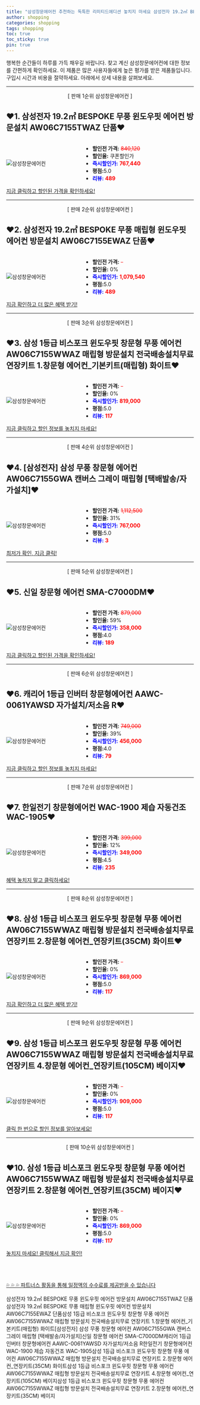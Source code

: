 ```yaml
---
title: "삼성창문에어컨 추천하는 독특한 리미티드에디션 놓치지 마세요 삼성전자 19.2㎡ BESPOKE 무풍 윈도우핏"
author: shopping
categories: shopping
tags: shopping
toc: true
toc_sticky: true
pin: true
---
```

행복한 순간들이 하루를 가득 채우길 바랍니다. 찾고 계신 삼성창문에어컨에 대한 정보를 간편하게 확인하세요. 이 제품은 많은 사용자들에게 높은 평가를 받은 제품들입니다. 구입시 시간과 비용을 절약하세요. 아래에서 상세 내용을 살펴보세요.

---
<p class="toplist" style="margin: 0 auto; display: block; width: fit-content;">[ 판매 1순위 삼성창문에어컨 ]</p>

<h2><strong>❤️1. 삼성전자 19.2㎡ BESPOKE 무풍 윈도우핏 에어컨 방문설치 AW06C7155TWAZ 단품❤️</strong></h2>

<div style="display: flex; align-items: center;">
    <div style="flex: 0.4;">
        <img src="https://thumbnail9.coupangcdn.com/thumbnails/remote/230x230ex/image/retail/images/2023/06/12/15/5/411d7bbf-1bee-469c-b0ec-64dd9050b6e8.jpg" alt="삼성창문에어컨" style="max-width: 100%;">
    </div>
    <div style="flex: 0.6; margin-left: 10px;">
        <ul>
            <li><strong>할인전 가격:</strong> <del style="color: red;">840,120</del></li>
            <li><strong>할인율:</strong> 쿠폰할인가</li>
            <li><span style='color:blue'><strong>즉시할인가:</strong></span> <span style='color:red'><strong>767,440</strong></span></li>
            <li><strong>평점:</strong>5.0</li>
            <li><span style='color:blue'><strong>리뷰:</strong></span> <span style='color:red'><strong>489</strong></span></li>
        </ul>
    </div>
</div>
<div class="center">
    <a href="https://William4Davisa.github.io?lptag=AF9450613&subid=githubio&pageKey=7473512670&traceid=V0-153&itemId=19505656782&vendorItemId=86253078386" class="myButton">
        지금 클릭하고 할인된 가격을 확인하세요!
    </a>
</div>


---
<p class="toplist" style="margin: 0 auto; display: block; width: fit-content;">[ 판매 2순위 삼성창문에어컨 ]</p>

<h2><strong>❤️2. 삼성전자 19.2㎡ BESPOKE 무풍 매립형 윈도우핏 에어컨 방문설치 AW06C7155EWAZ 단품❤️</strong></h2>

<div style="display: flex; align-items: center;">
    <div style="flex: 0.4;">
        <img src="https://thumbnail6.coupangcdn.com/thumbnails/remote/230x230ex/image/vendor_inventory/2713/4c61b3ad80cfb81796b2eb050f395ec3b38dd3b9358ca9a26663476447fe.png" alt="삼성창문에어컨" style="max-width: 100%;">
    </div>
    <div style="flex: 0.6; margin-left: 10px;">
        <ul>
            <li><strong>할인전 가격:</strong> <del style="color: red;">-</del></li>
            <li><strong>할인율:</strong> 0%</li>
            <li><span style='color:blue'><strong>즉시할인가:</strong></span> <span style='color:red'><strong>1,079,540</strong></span></li>
            <li><strong>평점:</strong>5.0</li>
            <li><span style='color:blue'><strong>리뷰:</strong></span> <span style='color:red'><strong>489</strong></span></li>
        </ul>
    </div>
</div>
<div class="center">
    <a href="https://William4Davisa.github.io?lptag=AF9450613&subid=githubio&pageKey=7473512670&traceid=V0-153&itemId=19133508656&vendorItemId=90409817626" class="myButton">
        지금 확인하고 더 많은 혜택 받기!
    </a>
</div>


---
<p class="toplist" style="margin: 0 auto; display: block; width: fit-content;">[ 판매 3순위 삼성창문에어컨 ]</p>

<h2><strong>❤️3. 삼성 1등급 비스포크 윈도우핏 창문형 무풍 에어컨 AW06C7155WWAZ 매립형 방문설치 전국배송설치무료 연장키트 1.창문형 에어컨_기본키트(매립형) 화이트❤️</strong></h2>

<div style="display: flex; align-items: center;">
    <div style="flex: 0.4;">
        <img src="https://thumbnail8.coupangcdn.com/thumbnails/remote/230x230ex/image/vendor_inventory/8d85/f886f49f8134112291c7691c06778dc42a58cc12267b6e912cc7318be1eb.jpg" alt="삼성창문에어컨" style="max-width: 100%;">
    </div>
    <div style="flex: 0.6; margin-left: 10px;">
        <ul>
            <li><strong>할인전 가격:</strong> <del style="color: red;">-</del></li>
            <li><strong>할인율:</strong> 0%</li>
            <li><span style='color:blue'><strong>즉시할인가:</strong></span> <span style='color:red'><strong>819,000</strong></span></li>
            <li><strong>평점:</strong>5.0</li>
            <li><span style='color:blue'><strong>리뷰:</strong></span> <span style='color:red'><strong>117</strong></span></li>
        </ul>
    </div>
</div>
<div class="center">
    <a href="https://William4Davisa.github.io?lptag=AF9450613&subid=githubio&pageKey=7870599345&traceid=V0-153&itemId=21499615885&vendorItemId=88553230887" class="myButton">
        지금 클릭하고 할인 정보를 놓치지 마세요!
    </a>
</div>


---
<p class="toplist" style="margin: 0 auto; display: block; width: fit-content;">[ 판매 4순위 삼성창문에어컨 ]</p>

<h2><strong>❤️4. [삼성전자] 삼성 무풍 창문형 에어컨 AW06C7155GWA 캔버스 그레이 매립형 [택배발송/자가설치]❤️</strong></h2>

<div style="display: flex; align-items: center;">
    <div style="flex: 0.4;">
        <img src="https://thumbnail8.coupangcdn.com/thumbnails/remote/230x230ex/image/vendor_inventory/746f/6958aa06cf826fe574639eb697099be9823fb7196532cab6b93123a6615c.jpg" alt="삼성창문에어컨" style="max-width: 100%;">
    </div>
    <div style="flex: 0.6; margin-left: 10px;">
        <ul>
            <li><strong>할인전 가격:</strong> <del style="color: red;">1,112,500</del></li>
            <li><strong>할인율:</strong> 31%</li>
            <li><span style='color:blue'><strong>즉시할인가:</strong></span> <span style='color:red'><strong>767,000</strong></span></li>
            <li><strong>평점:</strong>5.0</li>
            <li><span style='color:blue'><strong>리뷰:</strong></span> <span style='color:red'><strong>3</strong></span></li>
        </ul>
    </div>
</div>
<div class="center">
    <a href="https://William4Davisa.github.io?lptag=AF9450613&subid=githubio&pageKey=8131081372&traceid=V0-153&itemId=23091101039&vendorItemId=90124531220" class="myButton">
        최저가 확인, 지금 클릭!
    </a>
</div>


---
<p class="toplist" style="margin: 0 auto; display: block; width: fit-content;">[ 판매 5순위 삼성창문에어컨 ]</p>

<h2><strong>❤️5. 신일 창문형 에어컨 SMA-C7000DM❤️</strong></h2>

<div style="display: flex; align-items: center;">
    <div style="flex: 0.4;">
        <img src="https://thumbnail9.coupangcdn.com/thumbnails/remote/230x230ex/image/vendor_inventory/16ba/a6c4fc9f3fbaee23b61d0e97df9f2f3acb57e0ba06ccc0c58e20cfb28e0d.jpg" alt="삼성창문에어컨" style="max-width: 100%;">
    </div>
    <div style="flex: 0.6; margin-left: 10px;">
        <ul>
            <li><strong>할인전 가격:</strong> <del style="color: red;">879,000</del></li>
            <li><strong>할인율:</strong> 59%</li>
            <li><span style='color:blue'><strong>즉시할인가:</strong></span> <span style='color:red'><strong>358,000</strong></span></li>
            <li><strong>평점:</strong>4.0</li>
            <li><span style='color:blue'><strong>리뷰:</strong></span> <span style='color:red'><strong>189</strong></span></li>
        </ul>
    </div>
</div>
<div class="center">
    <a href="https://William4Davisa.github.io?lptag=AF9450613&subid=githubio&pageKey=6410580522&traceid=V0-153&itemId=13746252096&vendorItemId=80997044868" class="myButton">
        지금 클릭하고 할인된 가격을 확인하세요!
    </a>
</div>


---
<p class="toplist" style="margin: 0 auto; display: block; width: fit-content;">[ 판매 6순위 삼성창문에어컨 ]</p>

<h2><strong>❤️6. 캐리어 1등급 인버터 창문형에어컨 AAWC-0061YAWSD 자가설치/저소음 R❤️</strong></h2>

<div style="display: flex; align-items: center;">
    <div style="flex: 0.4;">
        <img src="https://thumbnail9.coupangcdn.com/thumbnails/remote/230x230ex/image/vendor_inventory/8cf7/3753c366deb843b032a0182af1b0d9772b5c0337fef539af4f0870f1ee06.jpg" alt="삼성창문에어컨" style="max-width: 100%;">
    </div>
    <div style="flex: 0.6; margin-left: 10px;">
        <ul>
            <li><strong>할인전 가격:</strong> <del style="color: red;">749,000</del></li>
            <li><strong>할인율:</strong> 39%</li>
            <li><span style='color:blue'><strong>즉시할인가:</strong></span> <span style='color:red'><strong>456,000</strong></span></li>
            <li><strong>평점:</strong>4.0</li>
            <li><span style='color:blue'><strong>리뷰:</strong></span> <span style='color:red'><strong>79</strong></span></li>
        </ul>
    </div>
</div>
<div class="center">
    <a href="https://William4Davisa.github.io?lptag=AF9450613&subid=githubio&pageKey=8129151836&traceid=V0-153&itemId=23083038272&vendorItemId=90116570732" class="myButton">
        지금 클릭하고 할인 정보를 놓치지 마세요!
    </a>
</div>


---
<p class="toplist" style="margin: 0 auto; display: block; width: fit-content;">[ 판매 7순위 삼성창문에어컨 ]</p>

<h2><strong>❤️7. 한일전기 창문형에어컨 WAC-1900 제습 자동건조 WAC-1905❤️</strong></h2>

<div style="display: flex; align-items: center;">
    <div style="flex: 0.4;">
        <img src="https://thumbnail7.coupangcdn.com/thumbnails/remote/230x230ex/image/vendor_inventory/b961/439e371e4bb1792780ca4b571807bd19caca083d1ca0bdb64ab5c1e53f2e.jpg" alt="삼성창문에어컨" style="max-width: 100%;">
    </div>
    <div style="flex: 0.6; margin-left: 10px;">
        <ul>
            <li><strong>할인전 가격:</strong> <del style="color: red;">399,000</del></li>
            <li><strong>할인율:</strong> 12%</li>
            <li><span style='color:blue'><strong>즉시할인가:</strong></span> <span style='color:red'><strong>349,000</strong></span></li>
            <li><strong>평점:</strong>4.5</li>
            <li><span style='color:blue'><strong>리뷰:</strong></span> <span style='color:red'><strong>235</strong></span></li>
        </ul>
    </div>
</div>
<div class="center">
    <a href="https://William4Davisa.github.io?lptag=AF9450613&subid=githubio&pageKey=1847106058&traceid=V0-153&itemId=19368324111&vendorItemId=86481175084" class="myButton">
        혜택 놓치지 말고 클릭하세요!
    </a>
</div>


---
<p class="toplist" style="margin: 0 auto; display: block; width: fit-content;">[ 판매 8순위 삼성창문에어컨 ]</p>

<h2><strong>❤️8. 삼성 1등급 비스포크 윈도우핏 창문형 무풍 에어컨 AW06C7155WWAZ 매립형 방문설치 전국배송설치무료 연장키트 2.창문형 에어컨_연장키트(35CM) 화이트❤️</strong></h2>

<div style="display: flex; align-items: center;">
    <div style="flex: 0.4;">
        <img src="https://thumbnail8.coupangcdn.com/thumbnails/remote/230x230ex/image/vendor_inventory/8d85/f886f49f8134112291c7691c06778dc42a58cc12267b6e912cc7318be1eb.jpg" alt="삼성창문에어컨" style="max-width: 100%;">
    </div>
    <div style="flex: 0.6; margin-left: 10px;">
        <ul>
            <li><strong>할인전 가격:</strong> <del style="color: red;">-</del></li>
            <li><strong>할인율:</strong> 0%</li>
            <li><span style='color:blue'><strong>즉시할인가:</strong></span> <span style='color:red'><strong>869,000</strong></span></li>
            <li><strong>평점:</strong>5.0</li>
            <li><span style='color:blue'><strong>리뷰:</strong></span> <span style='color:red'><strong>117</strong></span></li>
        </ul>
    </div>
</div>
<div class="center">
    <a href="https://William4Davisa.github.io?lptag=AF9450613&subid=githubio&pageKey=7870599345&traceid=V0-153&itemId=21499615890&vendorItemId=88553230906" class="myButton">
        지금 확인하고 더 많은 혜택 받기!
    </a>
</div>


---
<p class="toplist" style="margin: 0 auto; display: block; width: fit-content;">[ 판매 9순위 삼성창문에어컨 ]</p>

<h2><strong>❤️9. 삼성 1등급 비스포크 윈도우핏 창문형 무풍 에어컨 AW06C7155WWAZ 매립형 방문설치 전국배송설치무료 연장키트 4.창문형 에어컨_연장키트(105CM) 베이지❤️</strong></h2>

<div style="display: flex; align-items: center;">
    <div style="flex: 0.4;">
        <img src="https://thumbnail8.coupangcdn.com/thumbnails/remote/230x230ex/image/vendor_inventory/c071/eb4dd4c89cd3f84beb2e1541ac5e3dad2fe5761dd42b10d1b775a8a6f74d.jpg" alt="삼성창문에어컨" style="max-width: 100%;">
    </div>
    <div style="flex: 0.6; margin-left: 10px;">
        <ul>
            <li><strong>할인전 가격:</strong> <del style="color: red;">-</del></li>
            <li><strong>할인율:</strong> 0%</li>
            <li><span style='color:blue'><strong>즉시할인가:</strong></span> <span style='color:red'><strong>909,000</strong></span></li>
            <li><strong>평점:</strong>5.0</li>
            <li><span style='color:blue'><strong>리뷰:</strong></span> <span style='color:red'><strong>117</strong></span></li>
        </ul>
    </div>
</div>
<div class="center">
    <a href="https://William4Davisa.github.io?lptag=AF9450613&subid=githubio&pageKey=7870599345&traceid=V0-153&itemId=21499615886&vendorItemId=88553230894" class="myButton">
        클릭 한 번으로 할인 정보를 알아보세요!
    </a>
</div>


---
<p class="toplist" style="margin: 0 auto; display: block; width: fit-content;">[ 판매 10순위 삼성창문에어컨 ]</p>

<h2><strong>❤️10. 삼성 1등급 비스포크 윈도우핏 창문형 무풍 에어컨 AW06C7155WWAZ 매립형 방문설치 전국배송설치무료 연장키트 2.창문형 에어컨_연장키트(35CM) 베이지❤️</strong></h2>

<div style="display: flex; align-items: center;">
    <div style="flex: 0.4;">
        <img src="https://thumbnail8.coupangcdn.com/thumbnails/remote/230x230ex/image/vendor_inventory/c071/eb4dd4c89cd3f84beb2e1541ac5e3dad2fe5761dd42b10d1b775a8a6f74d.jpg" alt="삼성창문에어컨" style="max-width: 100%;">
    </div>
    <div style="flex: 0.6; margin-left: 10px;">
        <ul>
            <li><strong>할인전 가격:</strong> <del style="color: red;">-</del></li>
            <li><strong>할인율:</strong> 0%</li>
            <li><span style='color:blue'><strong>즉시할인가:</strong></span> <span style='color:red'><strong>869,000</strong></span></li>
            <li><strong>평점:</strong>5.0</li>
            <li><span style='color:blue'><strong>리뷰:</strong></span> <span style='color:red'><strong>117</strong></span></li>
        </ul>
    </div>
</div>
<div class="center">
    <a href="https://William4Davisa.github.io?lptag=AF9450613&subid=githubio&pageKey=7870599345&traceid=V0-153&itemId=21499615884&vendorItemId=88553230884" class="myButton">
        놓치지 마세요! 클릭해서 지금 확인!
    </a>
</div>

<br><br><br>[💦 💦 💦 파트너스 활동을 통해 일정액의 수수료를 제공받을 수 있습니다](https://link.coupang.com/a/bcpT2c)<br><br>삼성전자 19.2㎡ BESPOKE 무풍 윈도우핏 에어컨 방문설치 AW06C7155TWAZ 단품삼성전자 19.2㎡ BESPOKE 무풍 매립형 윈도우핏 에어컨 방문설치 AW06C7155EWAZ 단품삼성 1등급 비스포크 윈도우핏 창문형 무풍 에어컨 AW06C7155WWAZ 매립형 방문설치 전국배송설치무료 연장키트 1.창문형 에어컨_기본키트(매립형) 화이트[삼성전자] 삼성 무풍 창문형 에어컨 AW06C7155GWA 캔버스 그레이 매립형 [택배발송/자가설치]신일 창문형 에어컨 SMA-C7000DM캐리어 1등급 인버터 창문형에어컨 AAWC-0061YAWSD 자가설치/저소음 R한일전기 창문형에어컨 WAC-1900 제습 자동건조 WAC-1905삼성 1등급 비스포크 윈도우핏 창문형 무풍 에어컨 AW06C7155WWAZ 매립형 방문설치 전국배송설치무료 연장키트 2.창문형 에어컨_연장키트(35CM) 화이트삼성 1등급 비스포크 윈도우핏 창문형 무풍 에어컨 AW06C7155WWAZ 매립형 방문설치 전국배송설치무료 연장키트 4.창문형 에어컨_연장키트(105CM) 베이지삼성 1등급 비스포크 윈도우핏 창문형 무풍 에어컨 AW06C7155WWAZ 매립형 방문설치 전국배송설치무료 연장키트 2.창문형 에어컨_연장키트(35CM) 베이지